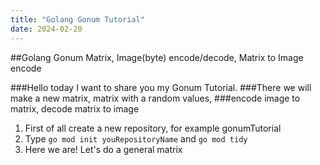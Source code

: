```yaml
---
title: "Golang Gonum Tutorial"
date: 2024-02-20
---
```

##Golang Gonum Matrix, Image(byte) encode/decode, Matrix to Image encode

###Hello today I want to share you my Gonum Tutorial.
###There we will make a new matrix, matrix with a random values,
###encode image to matrix, decode matrix to image

1. First of all create a new repository, for example gonumTutorial
2. Type ```go mod init youRepositoryName``` and ```go mod tidy```
3. Here we are! Let's do a general matrix
